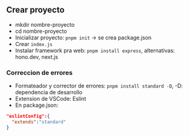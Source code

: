 ## Crear proyecto
- mkdir nombre-proyecto
- cd nombre-proyecto
- Inicializar proyecto: `pnpm init` -> se crea package.json
- Crear `index.js`
- Instalar framework pra web: `pnpm install express`, alternativas: hono.dev, next.js
### Correccion de errores
- Formateador y corrector de errores: `pnpm install standard -D`, -D: dependencia de desarrollo
- Extension de VSCode: Eslint
- En package.json:
````json
"eslintConfig":{
  "extends":"standard"
}
````
